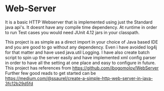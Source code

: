 # Web-Server

It is a basic HTTP Webserver that is implemented using just the Standard java api's.
It doesnt have any compile time dependency. At runtime in order to run Test cases you
would need JUnit 4.12 jars in your classpath.

This project is as simple as a direct import in your choice of Java based IDE and you are good to go without any dependency. Even i have avoided log4j for that matter and have used java.util Logging. 
I have also create batch script to spin up the server easily and have implemented xml config parser in 
order to have all the setting at one place and easy to configure in future.
This project has references from https://github.com/ibogomolov/WebServer  
Further few good reads to get started can be https://medium.com/@ssaurel/create-a-simple-http-web-server-in-java-3fc12b29d5fd

